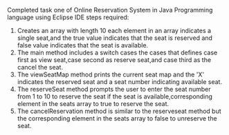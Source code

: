 Completed task one of Online Reservation System in Java Programming language using Eclipse IDE 
steps required:
1) Creates an array with length 10 each element in an array indicates a single seat,and the true value indicates that the seat is reserved and false value indicates 
   that the seat is available.
2) The main method includes a switch cases the cases that defines case first as view seat,case second as reserve seat,and case third as the cancel the seat.
3) The viewSeatMap method prints the current seat map and the 'X' indicates the reserved seat and a seat number indicating available seat.
4) The reserveSeat method prompts the user to enter the seat number from 1 to 10 to reserve the seat if the seat is available,corresponding element in the seats array    to true to reserve the seat.
5) The cancelReservation method is similar to the reserveseat method but the corresponding element in the seats array to false to unreserve the seat.
   
